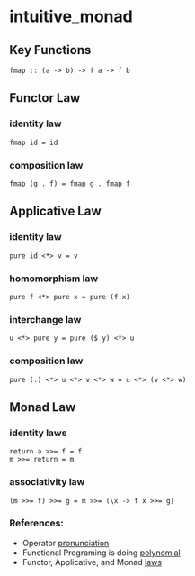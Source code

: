 # intuitive_monad
## Key Functions
```
fmap :: (a -> b) -> f a -> f b
```

## Functor Law
### identity law
```
fmap id = id
```
### composition law
```
fmap (g . f) = fmap g . fmap f
```
## Applicative Law
### identity law
```
pure id <*> v = v
```
### homomorphism law
```
pure f <*> pure x = pure (f x)
```
### interchange law
```
u <*> pure y = pure ($ y) <*> u
```
### composition law
```
pure (.) <*> u <*> v <*> w = u <*> (v <*> w)
```
## Monad Law
### identity laws
```
return a >>= f = f
m >>= return = m
```
### associativity law
```
(m >>= f) >>= g = m >>= (\x -> f x >>= g)
```

### References:
- Operator [pronunciation](https://stackoverflow.com/questions/7746894/are-there-pronounceable-names-for-common-haskell-operators)
- Functional Programing is doing [polynomial](https://intuitive-functional-programming.blogspot.com/2017/09/why-is-functional-programming-intuitive_7.html)
- Functor, Applicative, and Monad [laws](https://mmhaskell.com/monads/laws)

